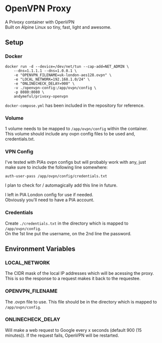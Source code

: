 # OpenVPN Proxy
A Privoxy container with OpenVPN  
Built on Alpine Linux so tiny, fast, light and awesome.

## Setup

### Docker

```
docker run -d --device=/dev/net/tun --cap-add=NET_ADMIN \
	--dns=1.1.1.1 --dns=1.0.0.1 \
    -e "OPENVPN_FILENAME=uk-london-aes128.ovpn" \
    -e "LOCAL_NETWORK=192.168.1.0/24" \
    -e "ONLINECHECK_DELAY=900" \
    -v ./openvpn-config:/app/ovpn/config \
    -p 8080:8080 \
    andymeful/privoxy-openvpn
```
`docker-compose.yml` has been included in the repository for reference.  

### Volume
1 volume needs to be mapped to `/app/ovpn/config` within the container.  
This volume should include any ovpn config files to be used and, credentials.txt.

### VPN Config
I've tested with PIAs ovpn configs but will probably work with any, just make sure to include the following line somewhere:
```
auth-user-pass /app/ovpn/config/credentials.txt
```
I plan to check for / automagically add this line in future.

I left in PIA London config for use if needed.  
Obviously you'll need to have a PIA account.

### Credentials
Create `./credentials.txt` in the directory which is mapped to `/app/ovpn/config`.   
On the 1st line put the username, on the 2nd line the password.

## Environment Variables

### LOCAL_NETWORK
The CIDR mask of the local IP addresses which will be acessing the proxy. This is so the response to a request makes it back to the requestee.

### OPENVPN_FILENAME
The .ovpn file to use. This file should be in the directory which is mapped to `/app/ovpn/config`.

### ONLINECHECK_DELAY
Will make a web request to Google every x seconds (default 900 (15 minutes)). If the request fails, OpenVPN will be restarted.